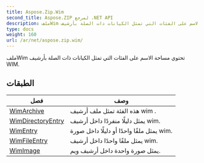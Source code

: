 ```yaml
---
title: Aspose.Zip.Wim
second_title: Aspose.ZIP لمرجع .NET API
description: ملفWim تحتوي مساحة الاسم على الفئات التي تمثل الكيانات ذات الصلة بأرشيف WIM.
type: docs
weight: 160
url: /ar/net/aspose.zip.wim/
---
```

ملفWim تحتوي مساحة الاسم على الفئات التي تمثل الكيانات ذات الصلة بأرشيف WIM.

## الطبقات

| فصل | وصف |
| --- | --- |
| [WimArchive](./wimarchive/) | هذه الفئة تمثل ملف أرشيف wim . |
| [WimDirectoryEntry](./wimdirectoryentry/) | يمثل دليلًا منفردًا داخل أرشيف wim. |
| [WimEntry](./wimentry/) | يمثل ملفًا واحدًا أو دليلًا داخل صورة wim. |
| [WimFileEntry](./wimfileentry/) | يمثل ملفًا واحدًا داخل أرشيف wim. |
| [WimImage](./wimimage/) | يمثل صورة واحدة داخل أرشيف ويم. |


